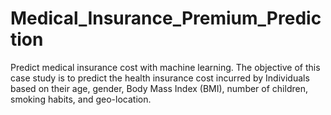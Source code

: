 # Medical_Insurance_Premium_Prediction
Predict medical insurance cost with machine learning. The objective of this case study is to predict the health insurance cost incurred by Individuals based on their age, gender, Body Mass Index (BMI), number of children, smoking habits, and geo-location.
